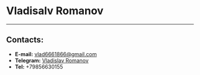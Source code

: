 # Vladisalv Romanov
----------
## Contacts:
- **E-mail:** vlad6661866@gmail.com
- **Telegram:** [Vladislav Romanov](https://t.me/bat_n)
- **Tel:** +79856630155